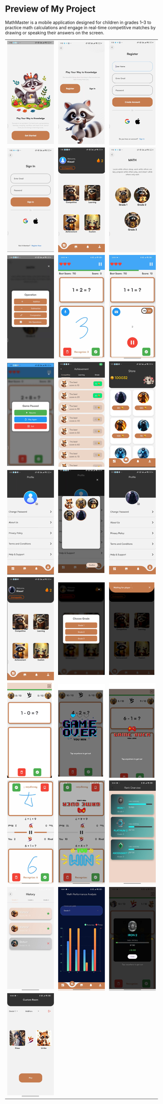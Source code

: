 
# Preview of My Project
MathMaster is a mobile application designed for children in grades 1–3 to practice math calculations and engage in real-time competitive matches by drawing or speaking their answers on the screen.

<table>
  <tr>
    <td><img src="learning_screenShot/project_img_1.png" alt="Intro Page 1" width="300"></td>
    <td><img src="learning_screenShot/project_img_2.png" alt="Intro Page 2" width="300"></td>
    <td><img src="learning_screenShot/project_img_3.png" alt="Intro Page 3" width="300"></td>
  </tr>
  <tr>
    <td><img src="learning_screenShot/project_img_4.png" alt="Intro Page 4" width="300"></td>
    <td><img src="learning_screenShot/project_img_5.png" alt="Home Page" width="300"></td>
    <td><img src="learning_screenShot/project_img_6.png" alt="Learning" width="300"></td>
  </tr>
  <tr>
    <td><img src="learning_screenShot/project_img_7.png" alt="Choose Mode" width="300"></td>
    <td><img src="learning_screenShot/project_img_8.jpg" alt="Playing" width="300"></td>
    <td><img src="learning_screenShot/project_img_9.jpg" alt="Pause Game" width="300"></td>
  </tr>
  <tr>
    <td><img src="learning_screenShot/project_img_10.png" alt="Achievement Page" width="300"></td>
    <td><img src="learning_screenShot/project_img_11.png" alt="Claimed Achievement" width="300"></td>
    <td><img src="learning_screenShot/project_img_12.png" alt="Store Page" width="300"></td>
  </tr>
  <tr>
    <td><img src="learning_screenShot/project_img_13.png" alt="Profile Page" width="300"></td>
    <td><img src="learning_screenShot/project_img_14.png" alt="Choose Avatar" width="300"></td>
    <td><img src="learning_screenShot/project_img_15.png" alt="Change Successful" width="300"></td>
  </tr>
  <tr>
    <td><img src="learning_screenShot/project_img_16.png" alt="Avatar Changed" width="300"></td>
    <td><img src="learning_screenShot/project_img_17.png" alt="Competitive Mode" width="300"></td>
    <td><img src="learning_screenShot/project_img_18.png" alt="Waiting Player" width="300"></td>
  </tr>
  <tr>
    <td><img src="learning_screenShot/project_img_19.png" alt="Gameplay Competitive" width="300"></td>
    <td><img src="learning_screenShot/project_img_20.png" alt="Win Interface" width="300"></td>
    <td><img src="learning_screenShot/project_img_21.png" alt="Lose Interface" width="300"></td>
  </tr>
  <tr>
    <td><img src="learning_screenShot/project_img_22.jpg" alt="Image 22" width="300"></td>
    <td><img src="learning_screenShot/project_img_23.jpg" alt="Image 23" width="300"></td>
    <td><img src="learning_screenShot/project_img_24.jpg" alt="Image 24" width="300"></td>
  </tr>
  <tr>
    <td><img src="learning_screenShot/project_img_25.jpg" alt="Image 25" width="300"></td>
    <td><img src="learning_screenShot/project_img_26.jpg" alt="Image 26" width="300"></td>
    <td><img src="learning_screenShot/project_img_27.jpg" alt="Image 27" width="300"></td>
  </tr>
  <tr>
    <td><img src="learning_screenShot/project_img_28.jpg" alt="Image 28" width="300"></td>

  </tr>
</table>